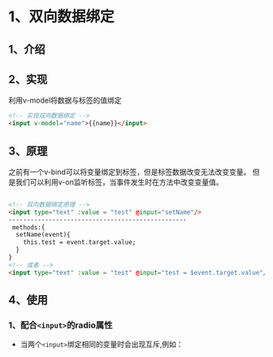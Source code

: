 # 1、双向数据绑定
## 1、介绍

## 2、实现
利用v-model将数据与标签的值绑定
```html
<!-- 实现双向数据绑定 -->
<input v-model="name">{{name}}</input>
```
## 3、原理
之前有一个v-bind可以将变量绑定到标签，但是标签数据改变无法改变变量。
但是我们可以利用v-on监听标签，当事件发生时在方法中改变变量值。
```html

<!-- 双向数据绑定原理 -->
<input type="text" :value = "test" @input="setName"/>
-------------------------------------------------
 methods:{
  setName(event){
    this.test = event.target.value;
  }
}
<!-- 或者 -->
<input type="text" :value = "test" @input="test = $event.target.value"/>
```

## 4、使用
### 1、配合`<input>`的radio属性
* 当两个`<input>`绑定相同的变量时会出现互斥,例如：
```html

```





